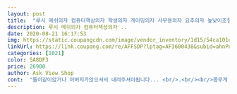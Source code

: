 ```yaml
---
layout: post 
title:  "루시 메쉬의자 컴퓨터책상의자 학생의자 게이밍의자 사무용의자 요추의자 높낮이조절 DIY의자, 블랙" 
description: 루시 메쉬의자 컴퓨터책상의자 ..
date: 2020-08-21 16:17:53 
img: https://static.coupangcdn.com/image/vendor_inventory/1d15/54ca101e274a809cccca9c68093e0e33b1fb2a2f8d6ea26d7dfc5c09669c.jpg 
linkUrl: https://link.coupang.com/re/AFFSDP?lptag=AF3600438&subid=ahnPublicAsk&pageKey=1930379960&itemId=3277046851&vendorItemId=71264041493&traceid=V0-113-aeaa154189b4e178 
categories: [1021] 
color: 5A8DF3 
price: 26900 
author: Ask View Shop 
cont:  "둘이같이앉거나 아버지가앉으셔서 내려주셔야됩니다... <br/>.<br/><br/>몸무게 50키로이하가앉으면 의자 높이조절에서 내려가지않습니다... <br/>남자기준으로 만드러진거같습이다... <br/>ㅠ<br/>배송은 빠르게 됐습니다만<br/>어머니나 저는 50키로가안되서 앉아서 안내려가서<br/>여잔데, 조립 10분도 안걸렸습니다<br/>조립 쉽고 의자도 튼튼하니 좋아요♡<br/>조립이 어려워요.<br/> 조립할 때 힘을 많이 줘야해요.<br/> 가성비는 좋아보여요.<br/><br/>" 
---
```

